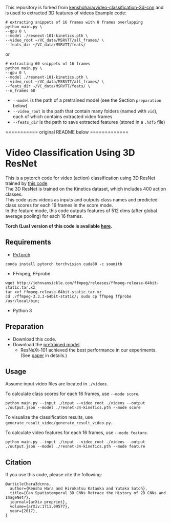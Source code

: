 This repository is forked from [kenshohara/video-classification-3d-cnn](https://github.com/kenshohara/video-classification-3d-cnn) and is used to extracted 3D features of videos
Example code:
```
# extracting snippets of 16 frames with 8 frames overlapping
python main.py \
--gpu 0 \
--model ./resnext-101-kinetics.pth \
--video_root ~/VC_data/MSRVTT/all_frames/ \
--feats_dir ~/VC_data/MSRVTT/feats/
```

or
```
# extracting 60 snippets of 16 frames
python main.py \
--gpu 0 \
--model ./resnext-101-kinetics.pth \
--video_root ~/VC_data/MSRVTT/all_frames/ \
--feats_dir ~/VC_data/MSRVTT/feats/ \
--n_frames 60
```

* `--model` is the path of a pretrained model (see the Section `preparation` below)
* `--video_root` is the path that contain many folders (named with `vid`), each of which contains extracted video frames
* `--feats_dir` is the path to save extracted features (stored in a `.hdf5` file)

=========== original README below =============

# Video Classification Using 3D ResNet

This is a pytorch code for video (action) classification using 3D ResNet trained by [this code](https://github.com/kenshohara/3D-ResNets-PyTorch).  
The 3D ResNet is trained on the Kinetics dataset, which includes 400 action classes.  
This code uses videos as inputs and outputs class names and predicted class scores for each 16 frames in the score mode.  
In the feature mode, this code outputs features of 512 dims (after global average pooling) for each 16 frames.  

**Torch (Lua) version of this code is available [here](https://github.com/kenshohara/video-classification-3d-cnn).**

## Requirements
* [PyTorch](http://pytorch.org/)
```
conda install pytorch torchvision cuda80 -c soumith
```
* FFmpeg, FFprobe
```
wget http://johnvansickle.com/ffmpeg/releases/ffmpeg-release-64bit-static.tar.xz
tar xvf ffmpeg-release-64bit-static.tar.xz
cd ./ffmpeg-3.3.3-64bit-static/; sudo cp ffmpeg ffprobe /usr/local/bin;
```
* Python 3

## Preparation
* Download this code.
* Download the [pretrained model](https://drive.google.com/drive/folders/1zvl89AgFAApbH0At-gMuZSeQB_LpNP-M?usp=sharing).  
  * ResNeXt-101 achieved the best performance in our experiments. (See [paper](https://arxiv.org/abs/1711.09577) in details.)

## Usage
Assume input video files are located in ```./videos```.

To calculate class scores for each 16 frames, use ```--mode score```.
```
python main.py --input ./input --video_root ./videos --output ./output.json --model ./resnet-34-kinetics.pth --mode score
```
To visualize the classification results, use ```generate_result_video/generate_result_video.py```.

To calculate video features for each 16 frames, use ```--mode feature```.
```
python main.py --input ./input --video_root ./videos --output ./output.json --model ./resnet-34-kinetics.pth --mode feature
```


## Citation
If you use this code, please cite the following:
```
@article{hara3dcnns,
  author={Kensho Hara and Hirokatsu Kataoka and Yutaka Satoh},
  title={Can Spatiotemporal 3D CNNs Retrace the History of 2D CNNs and ImageNet?},
  journal={arXiv preprint},
  volume={arXiv:1711.09577},
  year={2017},
}
```
